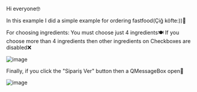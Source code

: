 Hi everyone🤓

In this example I did a simple example for ordering fastfood(Çiğ köfte:))🌯

For choosing ingredients: You must choose just 4 ingredients🍽 If you choose more than 4 ingredients then other ingredients on Checkboxes are disabled❌

![image](https://user-images.githubusercontent.com/91613858/215207375-c399bf19-0edf-4f47-a427-51caebfa6091.png)

Finally, if you click the "Sipariş Ver" button then a QMessageBox open🍄

![image](https://user-images.githubusercontent.com/91613858/215207769-9354c1cc-2d57-4e0c-8359-6b4c921621ab.png)
